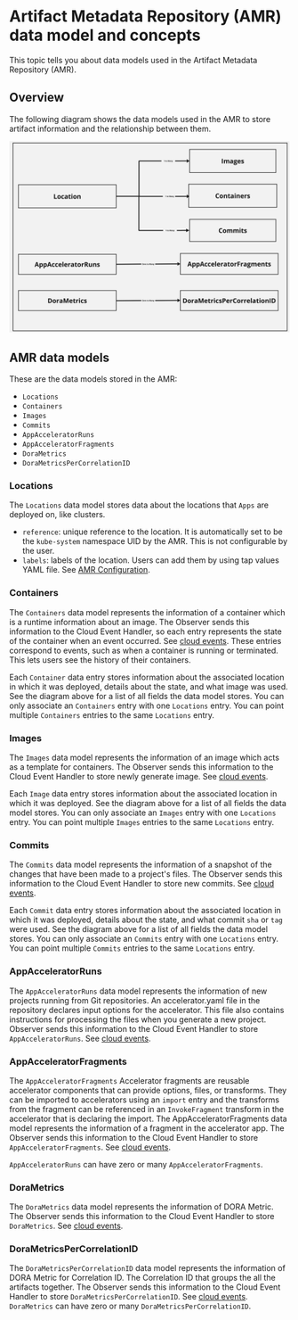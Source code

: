 # Artifact Metadata Repository (AMR) data model and concepts

This topic tells you about data models used in the Artifact Metadata Repository (AMR).

## <a id='overview'></a> Overview

The following diagram shows the data models used in the AMR to store artifact information and the relationship between them.

![Diagram of the AMR Data Models](../images/amr-data-model.jpg)

## <a id='amr-data-models'></a> AMR data models

These are the data models stored in the AMR: 

- `Locations`
- `Containers`
- `Images`
- `Commits`
- `AppAcceleratorRuns`
- `AppAcceleratorFragments`
- `DoraMetrics`
- `DoraMetricsPerCorrelationID`

### <a id='locations'></a> Locations

The `Locations` data model stores data about the locations that `Apps` are deployed on, like clusters.

- `reference`: unique reference to the location. It is automatically set to be the `kube-system` namespace UID by the AMR. This is not configurable by the user.
- `labels`: labels of the location. Users can add them by using tap values YAML file. See [AMR Configuration](configuration.hbs.md).

### <a id='containers'></a> Containers

The `Containers` data model represents the information of a container which is a runtime information about an image. The Observer sends this information to the Cloud Event Handler, so each entry represents the state of the container when an event occurred. See [cloud events](cloudevents.hbs.md).
These entries correspond to events, such as when a container is running or terminated.
This lets users see the history of their containers.

Each `Container` data entry stores information about the associated location in which it was deployed, details about the state, and what image was used. See the diagram above for a list of all fields the data model stores.
You can only associate an `Containers` entry with one `Locations` entry. You can point multiple `Containers` entries to the same `Locations` entry. 

### <a id='images'></a> Images

The `Images` data model represents the information of an image which acts as a template for containers. The Observer sends this information to the Cloud Event Handler to store newly generate image. See [cloud events](cloudevents.hbs.md).

Each `Image` data entry stores information about the associated location in which it was deployed. See the diagram above for a list of all fields the data model stores.
You can only associate an `Images` entry with one `Locations` entry. You can point multiple `Images` entries to the same `Locations` entry. 

### <a id='commits'></a> Commits

The `Commits` data model represents the information of a snapshot of the changes that have been made to a project's files. The Observer sends this information to the Cloud Event Handler to store new commits. See [cloud events](cloudevents.hbs.md).

Each `Commit` data entry stores information about the associated location in which it was deployed, details about the state, and what commit `sha` or `tag` were used. See the diagram above for a list of all fields the data model stores.
You can only associate an `Commits` entry with one `Locations` entry. You can point multiple `Commits` entries to the same `Locations` entry. 

### <a id='appAcceleratorRuns'></a> AppAcceleratorRuns
The `AppAcceleratorRuns` data model represents the information of new projects running from Git repositories. An accelerator.yaml file in the repository declares input options for the accelerator. This file also contains instructions for processing the files when you generate a new project. Observer sends this information to the Cloud Event Handler to store `AppAcceleratorRuns`. See [cloud events](cloudevents.hbs.md).

### <a id='appAcceleratorFragments'></a> AppAcceleratorFragments
The `AppAcceleratorFragments` Accelerator fragments are reusable accelerator components that can provide options, files, or transforms. They can be imported to accelerators using an `import` entry and the transforms from the fragment can be referenced in an `InvokeFragment` transform in the accelerator that is declaring the import. The AppAcceleratorFragments data model represents the information of a fragment in the accelerator app. The Observer sends this information to the Cloud Event Handler to store `AppAcceleratorFragments`. See [cloud events](cloudevents.hbs.md).

`AppAcceleratorRuns` can have zero or many `AppAcceleratorFragments`. 

### <a id='doraMetrics'></a> DoraMetrics
The `DoraMetrics` data model represents the information of DORA Metric. The Observer sends this information to the Cloud Event Handler to store `DoraMetrics`. See [cloud events](cloudevents.hbs.md).

### <a id='doraMetricsPerCorrelationID'></a> DoraMetricsPerCorrelationID
The `DoraMetricsPerCorrelationID` data model represents the information of DORA Metric for Correlation ID. The Correlation ID that groups the all the artifacts together. The Observer sends this information to the Cloud Event Handler to store `DoraMetricsPerCorrelationID`. See [cloud events](cloudevents.hbs.md).
`DoraMetrics` can have zero or many `DoraMetricsPerCorrelationID`. 